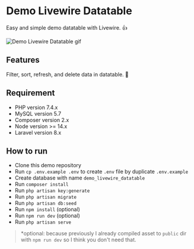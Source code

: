 # Demo Livewire Datatable

Easy and simple demo datatable with Livewire. 👍

![Demo Livewire Datatable gif](demo-livewire-datatable.gif)

## Features

Filter, sort, refresh, and delete data in datatable. 🙂

## Requirement

- PHP version 7.4.x
- MySQL version 5.7
- Composer version 2.x
- Node version >= 14.x
- Laravel version 8.x

## How to run

- Clone this demo repository
- Run `cp .env.example .env` to create `.env` file by duplicate `.env.example`
- Create database with name `demo_livewire_datatable`
- Run `composer install`
- Run `php artisan key:generate`
- Run `php artisan migrate`
- Run `php artisan db:seed`
- Run `npm install` (optional)
- Run `npm run dev` (optional)
- Run `php artisan serve`

> *optional: because previously I already compiled asset to `public` dir with `npm run dev` so I think you don't need that.
